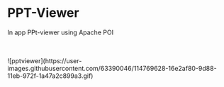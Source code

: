 # PPT-Viewer
In app PPt-viewer using Apache POI

<br />
<br />
![pptviewer](https://user-images.githubusercontent.com/63390046/114769628-16e2af80-9d88-11eb-972f-1a47a2c899a3.gif)
